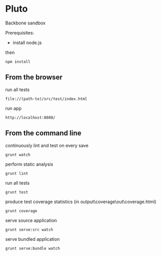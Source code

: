 Pluto
=====

Backbone sandbox

Prerequisites:

* install node.js

then

    npm install


From the browser
----------------

run all tests

    file://(path-to)/src/test/index.html

run app

    http://localhost:8080/


From the command line
---------------------

continuously lint and test on every save

    grunt watch

perform static analysis

    grunt lint

run all tests

    grunt test

produce test coverage statistics (in output\coverage\out\coverage.html)

    grunt coverage

serve source application

    grunt serve:src watch

serve bundled application

    grunt serve:bundle watch